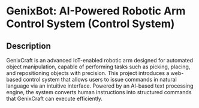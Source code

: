 # GenixBot: AI-Powered Robotic Arm Control System (Control System)
## Description
GenixCraft is an advanced IoT-enabled robotic arm designed for automated object manipulation, capable of performing tasks such as picking, placing, and repositioning objects with precision. This project introduces a web-based control system that allows users to issue commands in natural language via an intuitive interface. Powered by an AI-based text processing engine, the system converts human instructions into structured commands that GenixCraft can execute efficiently.
